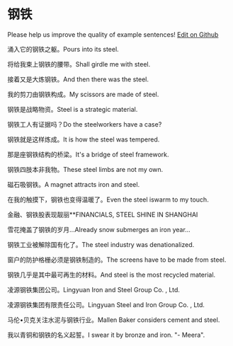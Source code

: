 # 钢铁

Please help us improve the quality of example sentences! [Edit on Github](https://github.com/jiyushe/jiyu-example-sentence-source/blob/main/chinese/gangtie.md)

<p><span class="chinese">涌入它的钢铁之躯。</span><span class="english">Pours into its steel.</span></p>

<p><span class="chinese">将给我束上钢铁的腰带。</span><span class="english">Shall girdle me with steel.</span></p>

<p><span class="chinese">接着又是大炼钢铁。</span><span class="english">And then there was the steel.</span></p>

<p><span class="chinese">我的剪刀由钢铁构成。</span><span class="english">My scissors are made of steel.</span></p>

<p><span class="chinese">钢铁是战略物资。</span><span class="english">Steel is a strategic material.</span></p>

<p><span class="chinese">钢铁工人有证据吗？</span><span class="english">Do the steelworkers have a case?</span></p>

<p><span class="chinese">钢铁就是这样炼成。</span><span class="english">It is how the steel was tempered.</span></p>

<p><span class="chinese">那是座钢铁结构的桥梁。</span><span class="english">It's a bridge of steel framework.</span></p>

<p><span class="chinese">钢铁四肢本非我物。</span><span class="english">These steel limbs are not my own.</span></p>

<p><span class="chinese">磁石吸钢铁。</span><span class="english">A magnet attracts  iron and steel.</span></p>

<p><span class="chinese">在我的触摸下，钢铁也变得温暖了。</span><span class="english">Even the steel iswarm to my touch.</span></p>

<p><span class="chinese">金融、钢铁股表现靓丽**</span><span class="english">FINANCIALS, STEEL SHINE IN SHANGHAI</span></p>

<p><span class="chinese">雪花掩盖了钢铁的岁月…</span><span class="english">Already snow submerges an iron year...</span></p>

<p><span class="chinese">钢铁工业被解除国有化了。</span><span class="english">The steel industry was denationalized.</span></p>

<p><span class="chinese">窗户的防护格栅必须是钢铁制造的。</span><span class="english">The screens have to be made from steel.</span></p>

<p><span class="chinese">钢铁几乎是其中最可再生的材料。</span><span class="english">And steel is the most recycled material.</span></p>

<p><span class="chinese">凌源钢铁集团公司。</span><span class="english">Lingyuan Iron and Steel Group Co. , Ltd.</span></p>

<p><span class="chinese">凌源钢铁集团有限责任公司。</span><span class="english">Lingyuan Steel and Iron Group Co. , Ltd.</span></p>

<p><span class="chinese">马伦•贝克关注水泥与钢铁行业。</span><span class="english">Mallen Baker considers cement and steel.</span></p>

<p><span class="chinese">我以青铜和钢铁的名义起誓。</span><span class="english">I swear it by bronze and iron. "- Meera".</span></p>

